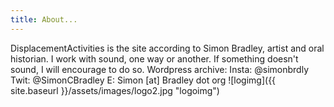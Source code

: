```yaml
---
title: About...
---
```


DisplacementActivities is the site according to Simon Bradley, artist and oral historian. I work with sound, one way or another. If something doesn't sound, I will encourage to do so.
Wordpress archive: 
Insta: @simonbrdly
Twit: @SimonCBradley
E: Simon [at] Bradley dot org
![logimg]({{ site.baseurl }}/assets/images/logo2.jpg "logoimg")